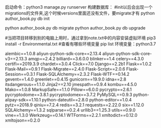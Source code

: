启动命令：python3 manage.py runserver
构建数据库：
#init以后会出现一个migrations的文件夹,这个时候versions里面还没有文件，要migrate才有
python author_book.py db init

python author_book.py db migrate
python author_book.py db upgrade

#当把项目转移到别的电脑上用时，通过拿到note.txt中的内容安装虚拟环境
pip3 install -r Environmental.txt
#查看有哪些环境变量
pip list
环境变量：python3.7

alembic==1.0.8
aliyun-python-sdk-core==2.13.4
aliyun-python-sdk-core-v3==2.13.3
amqp==2.4.2
billiard==3.6.0.0
blinker==1.4
celery==4.3.0
certifi==2019.3.9
chardet==3.0.4
Click==7.0
Django==2.2b1
Flask==1.0.2
Flask-Mail==0.9.1
Flask-Migrate==2.4.0
Flask-Script==2.0.6
Flask-Session==0.3.1
Flask-SQLAlchemy==2.3.2
Flask-WTF==0.14.2
gevent==1.4.0
greenlet==0.4.15
gunicorn==19.9.0
idna==2.8
itsdangerous==1.1.0
Jinja2==2.10
jmespath==0.9.4
kombu==4.5.0
Mako==1.0.8
MarkupSafe==1.1.0
Pillow==6.0.0
pycrypto==2.6.1
pycryptodome==3.8.1
pycryptodomex==3.7.2
PyMySQL==0.9.3
python-alipay-sdk==1.10.1
python-dateutil==2.8.0
python-editor==1.0.4
pytz==2018.9
qiniu==7.2.4
redis==3.2.1
requests==2.22.0
six==1.12.0
SQLAlchemy==1.3.2
sqlparse==0.2.4
urllib3==1.25.3
utils==0.9.0
vine==1.3.0
Werkzeug==0.14.1
WTForms==2.2.1
xmltodict==0.12.0
xmltojson==0.2.0
